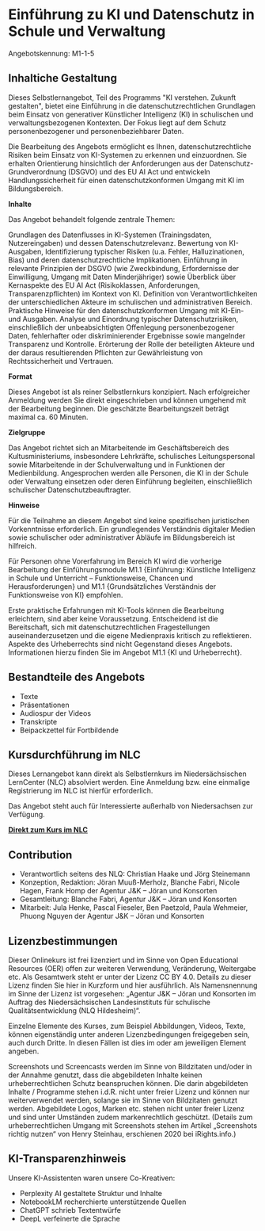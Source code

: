 # Einführung zu KI und Datenschutz in Schule und Verwaltung
Angebotskennung: M1-1-5 

## Inhaltiche Gestaltung

Dieses Selbstlernangebot, Teil des Programms "KI verstehen. Zukunft gestalten", bietet eine Einführung in die datenschutzrechtlichen Grundlagen beim Einsatz von generativer Künstlicher Intelligenz (KI) in schulischen und verwaltungsbezogenen Kontexten. Der Fokus liegt auf dem Schutz personenbezogener und personenbeziehbarer Daten.

Die Bearbeitung des Angebots ermöglicht es Ihnen, datenschutzrechtliche Risiken beim Einsatz von KI-Systemen zu erkennen und einzuordnen. Sie erhalten Orientierung hinsichtlich der Anforderungen aus der Datenschutz-Grundverordnung (DSGVO) und des EU AI Act und entwickeln Handlungssicherheit für einen datenschutzkonformen Umgang mit KI im Bildungsbereich.

**Inhalte**

Das Angebot behandelt folgende zentrale Themen:

Grundlagen des Datenflusses in KI-Systemen (Trainingsdaten, Nutzereingaben) und dessen Datenschutzrelevanz.
Bewertung von KI-Ausgaben, Identifizierung typischer Risiken (u.a. Fehler, Halluzinationen, Bias) und deren datenschutzrechtliche Implikationen.
Einführung in relevante Prinzipien der DSGVO (wie Zweckbindung, Erfordernisse der Einwilligung, Umgang mit Daten Minderjähriger) sowie Überblick über Kernaspekte des EU AI Act (Risikoklassen, Anforderungen, Transparenzpflichten) im Kontext von KI.
Definition von Verantwortlichkeiten der unterschiedlichen Akteure im schulischen und administrativen Bereich.
Praktische Hinweise für den datenschutzkonformen Umgang mit KI-Ein- und Ausgaben.
Analyse und Einordnung typischer Datenschutzrisiken, einschließlich der unbeabsichtigten Offenlegung personenbezogener Daten, fehlerhafter oder diskriminierender Ergebnisse sowie mangelnder Transparenz und Kontrolle.
Erörterung der Rolle der beteiligten Akteure und der daraus resultierenden Pflichten zur Gewährleistung von Rechtssicherheit und Vertrauen.

**Format**

Dieses Angebot ist als reiner Selbstlernkurs konzipiert. Nach erfolgreicher Anmeldung werden Sie direkt eingeschrieben und können umgehend mit der Bearbeitung beginnen. Die geschätzte Bearbeitungszeit beträgt maximal ca. 60 Minuten.

**Zielgruppe**

Das Angebot richtet sich an Mitarbeitende im Geschäftsbereich des Kultusministeriums, insbesondere Lehrkräfte, schulisches Leitungspersonal sowie Mitarbeitende in der Schulverwaltung und in Funktionen der Medienbildung. Angesprochen werden alle Personen, die KI in der Schule oder Verwaltung einsetzen oder deren Einführung begleiten, einschließlich schulischer Datenschutzbeauftragter.

**Hinweise**

Für die Teilnahme an diesem Angebot sind keine spezifischen juristischen Vorkenntnisse erforderlich. Ein grundlegendes Verständnis digitaler Medien sowie schulischer oder administrativer Abläufe im Bildungsbereich ist hilfreich. 

Für Personen ohne Vorerfahrung im Bereich KI wird die vorherige Bearbeitung der Einführungsmodule M1.1 {Einführung: Künstliche Intelligenz in Schule und Unterricht – Funktionsweise, Chancen und Herausforderungen} und M1.1 {Grundsätzliches Verständnis der Funktionsweise von KI} empfohlen. 

Erste praktische Erfahrungen mit KI-Tools können die Bearbeitung erleichtern, sind aber keine Voraussetzung. Entscheidend ist die Bereitschaft, sich mit datenschutzrechtlichen Fragestellungen auseinanderzusetzen und die eigene Medienpraxis kritisch zu reflektieren. Aspekte des Urheberrechts sind nicht Gegenstand dieses Angebots. Informationen hierzu finden Sie im Angebot M1.1 {KI und Urheberrecht}.

## Bestandteile des Angebots

- Texte
- Präsentationen
- Audiospur der Videos
- Transkripte
- Beipackzettel für Fortbildende

## Kursdurchführung im NLC

Dieses Lernangebot kann direkt als Selbstlernkurs im Niedersächsischen LernCenter (NLC) absolviert werden. Eine Anmeldung bzw. eine einmalige Registrierung im NLC ist hierfür erforderlich.

Das Angebot steht auch für Interessierte außerhalb von Niedersachsen zur Verfügung.

**[Direkt zum Kurs im NLC](https://nlc.info/app/edb/event/49259)**

## Contribution

- Verantwortlich seitens des NLQ: Christian Haake und Jörg Steinemann 
- Konzeption, Redaktion: Jöran Muuß-Merholz, Blanche Fabri, Nicole Hagen, Frank Homp der Agentur J&K – Jöran und Konsorten
- Gesamtleitung: Blanche Fabri, Agentur J&K – Jöran und Konsorten
- Mitarbeit: Jula Henke, Pascal Fieseler, Ben Paetzold, Paula Wehmeier, Phuong Nguyen der Agentur J&K – Jöran und Konsorten

## Lizenzbestimmungen

Dieser Onlinekurs ist frei lizenziert und im Sinne von Open Educational Resources (OER) offen zur weiteren Verwendung, Veränderung, Weitergabe etc. Als Gesamtwerk steht er unter der Lizenz CC BY 4.0. Details zu dieser Lizenz finden Sie hier in Kurzform und hier ausführlich. Als Namensnennung im Sinne der Lizenz ist vorgesehen: „Agentur J&K – Jöran und Konsorten im Auftrag des Niedersächsischen Landesinstituts für schulische Qualitätsentwicklung (NLQ Hildesheim)“.

Einzelne Elemente des Kurses, zum Beispiel Abbildungen, Videos, Texte, können eigenständig unter anderen Lizenzbedingungen freigegeben sein, auch durch Dritte. In diesen Fällen ist dies im oder am jeweiligen Element angeben.

Screenshots und Screencasts werden im Sinne von Bildzitaten und/oder in der Annahme genutzt, dass die abgebildeten Inhalte keinen urheberrechtlichen Schutz beanspruchen können. Die darin abgebildeten Inhalte / Programme stehen i.d.R. nicht unter freier Lizenz und können nur weiterverwendet werden, solange sie im Sinne von Bildzitaten genutzt werden. Abgebildete Logos, Marken etc. stehen nicht unter freier Lizenz und sind unter Umständen zudem markenrechtlich geschützt. (Details zum urheberrechtlichen Umgang mit Screenshots stehen im Artikel „Screenshots richtig nutzen“ von Henry Steinhau, erschienen 2020 bei iRights.info.)

## KI-Transparenzhinweis

Unsere KI-Assistenten waren unsere Co-Kreativen:
- Perplexity AI gestaltete Struktur und Inhalte
- NotebookLM recherchierte unterstützende Quellen
- ChatGPT schrieb Textentwürfe
- DeepL verfeinerte die Sprache
